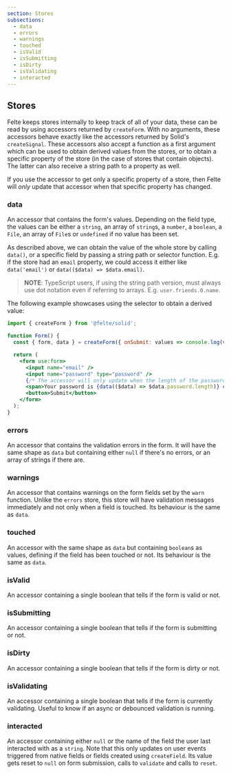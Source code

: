```yaml
---
section: Stores
subsections:
  - data
  - errors
  - warnings
  - touched
  - isValid
  - isSubmitting
  - isDirty
  - isValidating
  - interacted
---
```


## Stores

Felte keeps stores internally to keep track of all of your data, these can be read by using accessors returned by `createForm`. With no arguments, these accessors behave exactly like the accessors returned by Solid's `createSignal`. These accessors also accept a function as a first argument which can be used to obtain derived values from the stores, or to obtain a specific property of the store (in the case of stores that contain objects). The latter can also receive a string path to a property as well.

If you use the accessor to get only a specific property of a store, then Felte will _only_ update that accessor when that specific property has changed.

### data

An accessor that contains the form's values. Depending on the field type, the values can be either a `string`, an array of `string`s, a `number`, a `boolean`, a `File`, an array of `File`s or `undefined` if no value has been set.

As described above, we can obtain the value of the whole store by calling `data()`, or a specific field by passing a string path or selector function. E.g. if the store had an `email` property, we could access it either like `data('email')` or `data(($data) => $data.email)`.

> **NOTE**: TypeScript users, if using the string path version, must always use dot notation even if referring to arrays. E.g. `user.friends.0.name`.

The following example showcases using the selector to obtain a derived value:

```jsx
import { createForm } from '@felte/solid';

function Form() {
  const { form, data } = createForm({ onSubmit: values => console.log(values) });

  return (
    <form use:form>
      <input name="email" />
      <input name="password" type="password" />
      {/* The accessor will only update when the length of the password changes */}
      <span>Your password is {data(($data) => $data.password.length)} characters long</span>
      <button>Submit</button>
    </form>
  );
}
```

### errors

An accessor that contains the validation errors in the form. It will have the same shape as `data` but containing either `null` if there's no errors, or an array of strings if there are.

### warnings

An accessor that contains warnings on the form fields set by the `warn` function. Unlike the `errors` store, this store will have validation messages immediately and not only when a field is touched. Its behaviour is the same as `data`.

### touched

An accessor with the same shape as `data` but containing `boolean`s as values, defining if the field has been touched or not. Its behaviour is the same as `data`.

### isValid

An accessor containing a single boolean that tells if the form is valid or not.

### isSubmitting

An accessor containing a single boolean that tells if the form is submitting or not.

### isDirty

An accessor containing a single boolean that tells if the form is dirty or not.

### isValidating

An accessor containing a single boolean that tells if the form is currently validating. Useful to know if an async or debounced validation is running.

### interacted

An accessor containing either `null` or the name of the field the user last interacted with as a `string`. Note that this only updates on user events triggered from native fields or fields created using `createField`. Its value gets reset to `null` on form submission, calls to `validate` and calls to `reset`.
